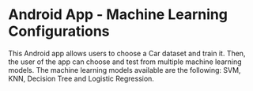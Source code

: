 # Android App - Machine Learning Configurations

This Android app allows users to choose a Car dataset and train it. Then, the user of the app can choose and test from multiple machine learning models. The machine learning models available are the following: SVM, KNN, Decision Tree and Logistic Regression. 

